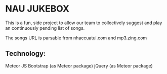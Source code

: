 NAU JUKEBOX
===========
This is a fun, side project to allow our team to collectively suggest and play an continuously pending list of songs.

The songs URL is parsable from nhaccuatui.com and mp3.zing.com

Technology:
-----------
Meteor JS
Bootstrap (as Meteor package)
jQuery (as Meteor package)
